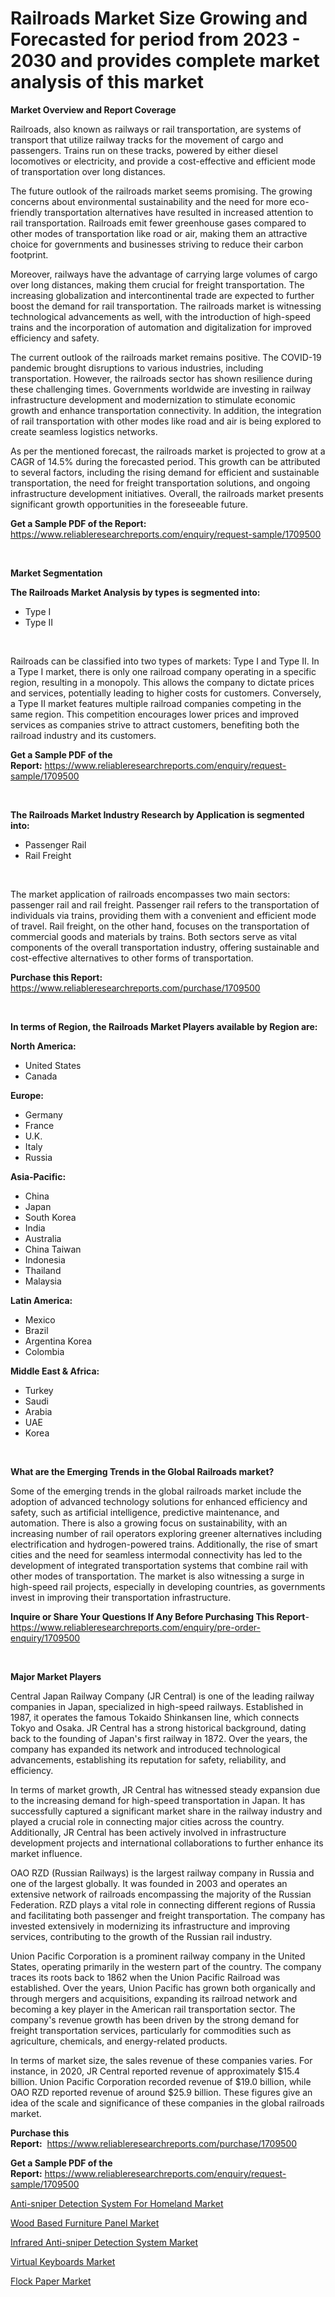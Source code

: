 <p><h1>Railroads Market Size Growing and Forecasted for period from 2023 - 2030 and provides complete market analysis of this market</h1></p><p><strong>Market Overview and Report Coverage</strong></p>
<p><p>Railroads, also known as railways or rail transportation, are systems of transport that utilize railway tracks for the movement of cargo and passengers. Trains run on these tracks, powered by either diesel locomotives or electricity, and provide a cost-effective and efficient mode of transportation over long distances.</p><p>The future outlook of the railroads market seems promising. The growing concerns about environmental sustainability and the need for more eco-friendly transportation alternatives have resulted in increased attention to rail transportation. Railroads emit fewer greenhouse gases compared to other modes of transportation like road or air, making them an attractive choice for governments and businesses striving to reduce their carbon footprint.</p><p>Moreover, railways have the advantage of carrying large volumes of cargo over long distances, making them crucial for freight transportation. The increasing globalization and intercontinental trade are expected to further boost the demand for rail transportation. The railroads market is witnessing technological advancements as well, with the introduction of high-speed trains and the incorporation of automation and digitalization for improved efficiency and safety.</p><p>The current outlook of the railroads market remains positive. The COVID-19 pandemic brought disruptions to various industries, including transportation. However, the railroads sector has shown resilience during these challenging times. Governments worldwide are investing in railway infrastructure development and modernization to stimulate economic growth and enhance transportation connectivity. In addition, the integration of rail transportation with other modes like road and air is being explored to create seamless logistics networks.</p><p>As per the mentioned forecast, the railroads market is projected to grow at a CAGR of 14.5% during the forecasted period. This growth can be attributed to several factors, including the rising demand for efficient and sustainable transportation, the need for freight transportation solutions, and ongoing infrastructure development initiatives. Overall, the railroads market presents significant growth opportunities in the foreseeable future.</p></p>
<p><strong>Get a Sample PDF of the Report:</strong> <a href="https://www.reliableresearchreports.com/enquiry/request-sample/1709500">https://www.reliableresearchreports.com/enquiry/request-sample/1709500</a></p>
<p>&nbsp;</p>
<p><strong>Market Segmentation</strong></p>
<p><strong>The Railroads Market Analysis by types is segmented into:</strong></p>
<p><ul><li>Type I</li><li>Type II</li></ul></p>
<p>&nbsp;</p>
<p><p>Railroads can be classified into two types of markets: Type I and Type II. In a Type I market, there is only one railroad company operating in a specific region, resulting in a monopoly. This allows the company to dictate prices and services, potentially leading to higher costs for customers. Conversely, a Type II market features multiple railroad companies competing in the same region. This competition encourages lower prices and improved services as companies strive to attract customers, benefiting both the railroad industry and its customers.</p></p>
<p><strong>Get a Sample PDF of the Report:</strong>&nbsp;<a href="https://www.reliableresearchreports.com/enquiry/request-sample/1709500">https://www.reliableresearchreports.com/enquiry/request-sample/1709500</a></p>
<p>&nbsp;</p>
<p><strong>The Railroads Market Industry Research by Application is segmented into:</strong></p>
<p><ul><li>Passenger Rail</li><li>Rail Freight</li></ul></p>
<p>&nbsp;</p>
<p><p>The market application of railroads encompasses two main sectors: passenger rail and rail freight. Passenger rail refers to the transportation of individuals via trains, providing them with a convenient and efficient mode of travel. Rail freight, on the other hand, focuses on the transportation of commercial goods and materials by trains. Both sectors serve as vital components of the overall transportation industry, offering sustainable and cost-effective alternatives to other forms of transportation.</p></p>
<p><strong>Purchase this Report:</strong>&nbsp; <a href="https://www.reliableresearchreports.com/purchase/1709500">https://www.reliableresearchreports.com/purchase/1709500</a></p>
<p>&nbsp;</p>
<p><strong>In terms of Region, the Railroads Market Players available by Region are:</strong></p>
<p>
    <p> <strong> North America: </strong>
        <ul>
            <li>United States</li>
            <li>Canada</li>
        </ul>
        </p> 
    <p> <strong> Europe: </strong>
        <ul>
            <li>Germany</li>
            <li>France</li>
            <li>U.K.</li>
            <li>Italy</li>
            <li>Russia</li>
        </ul>
        </p> 
    <p> <strong> Asia-Pacific: </strong>
        <ul>
            <li>China</li>
            <li>Japan</li>
            <li>South Korea</li>
            <li>India</li>
            <li>Australia</li>
            <li>China Taiwan</li>
            <li>Indonesia</li>
            <li>Thailand</li>
            <li>Malaysia</li>
        </ul>
        </p> 
    <p> <strong> Latin America: </strong>
        <ul>
            <li>Mexico</li>
            <li>Brazil</li>
            <li>Argentina Korea</li>
            <li>Colombia</li>
        </ul>
        </p> 
    <p> <strong> Middle East & Africa: </strong>
        <ul>
            <li>Turkey</li>
            <li>Saudi</li>
            <li>Arabia</li>
            <li>UAE</li>
            <li>Korea</li>
        </ul>
    </p>
    </p>
<p>&nbsp;</p>
<p><strong>What are the Emerging Trends in the Global Railroads market?</strong></p>
<p><p>Some of the emerging trends in the global railroads market include the adoption of advanced technology solutions for enhanced efficiency and safety, such as artificial intelligence, predictive maintenance, and automation. There is also a growing focus on sustainability, with an increasing number of rail operators exploring greener alternatives including electrification and hydrogen-powered trains. Additionally, the rise of smart cities and the need for seamless intermodal connectivity has led to the development of integrated transportation systems that combine rail with other modes of transportation. The market is also witnessing a surge in high-speed rail projects, especially in developing countries, as governments invest in improving their transportation infrastructure.</p></p>
<p><strong>Inquire or Share Your Questions If Any Before Purchasing This Report</strong>- <a href="https://www.reliableresearchreports.com/enquiry/pre-order-enquiry/1709500">https://www.reliableresearchreports.com/enquiry/pre-order-enquiry/1709500</a></p>
<p>&nbsp;</p>
<p><strong>Major Market Players</strong></p>
<p><p>Central Japan Railway Company (JR Central) is one of the leading railway companies in Japan, specialized in high-speed railways. Established in 1987, it operates the famous Tokaido Shinkansen line, which connects Tokyo and Osaka. JR Central has a strong historical background, dating back to the founding of Japan's first railway in 1872. Over the years, the company has expanded its network and introduced technological advancements, establishing its reputation for safety, reliability, and efficiency. </p><p>In terms of market growth, JR Central has witnessed steady expansion due to the increasing demand for high-speed transportation in Japan. It has successfully captured a significant market share in the railway industry and played a crucial role in connecting major cities across the country. Additionally, JR Central has been actively involved in infrastructure development projects and international collaborations to further enhance its market influence.</p><p>OAO RZD (Russian Railways) is the largest railway company in Russia and one of the largest globally. It was founded in 2003 and operates an extensive network of railroads encompassing the majority of the Russian Federation. RZD plays a vital role in connecting different regions of Russia and facilitating both passenger and freight transportation. The company has invested extensively in modernizing its infrastructure and improving services, contributing to the growth of the Russian rail industry.</p><p>Union Pacific Corporation is a prominent railway company in the United States, operating primarily in the western part of the country. The company traces its roots back to 1862 when the Union Pacific Railroad was established. Over the years, Union Pacific has grown both organically and through mergers and acquisitions, expanding its railroad network and becoming a key player in the American rail transportation sector. The company's revenue growth has been driven by the strong demand for freight transportation services, particularly for commodities such as agriculture, chemicals, and energy-related products.</p><p>In terms of market size, the sales revenue of these companies varies. For instance, in 2020, JR Central reported revenue of approximately $15.4 billion. Union Pacific Corporation recorded revenue of $19.0 billion, while OAO RZD reported revenue of around $25.9 billion. These figures give an idea of the scale and significance of these companies in the global railroads market.</p></p>
<p><strong>Purchase this Report:</strong>&nbsp;&nbsp;<a href="https://www.reliableresearchreports.com/purchase/1709500">https://www.reliableresearchreports.com/purchase/1709500</a></p>
<p></p>
<p><strong>Get a Sample PDF of the Report:</strong>&nbsp;<a href="https://www.reliableresearchreports.com/enquiry/request-sample/1709500">https://www.reliableresearchreports.com/enquiry/request-sample/1709500</a></p>
<p><p><a href="https://medium.com/@samanthareed1916/anti-sniper-detection-system-for-homeland-market-insight-market-trends-growth-forecasted-from-b37c568c1a31">Anti-sniper Detection System For Homeland Market</a></p><p><a href="https://medium.com/@rosejohnson762014/wood-based-furniture-panel-market-research-report-its-history-and-forecast-2023-to-2030-3ad5cdae3811">Wood Based Furniture Panel Market</a></p><p><a href="https://medium.com/@tammyfreeman2022/infrared-anti-sniper-detection-system-market-size-reveals-the-best-marketing-channels-in-global-123113e633e4">Infrared Anti-sniper Detection System Market</a></p><p><a href="https://github.com/tamvrosiya/Market-Research-Report-List-1/blob/main/virtual-keyboards-market.md">Virtual Keyboards Market</a></p><p><a href="https://github.com/gaydyna/Market-Research-Report-List-1/blob/main/flock-paper-market.md">Flock Paper Market</a></p></p>